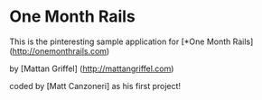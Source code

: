# One Month Rails 

This is the pinteresting sample application for [*One Month Rails] (http://onemonthrails.com)

by [Mattan Griffel] (http://mattangriffel.com)

coded by [Matt Canzoneri] as his first project! 
